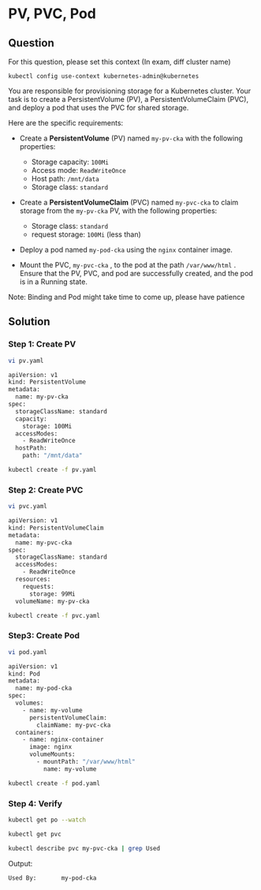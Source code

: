 # PV, PVC, Pod

## Question

For this question, please set this context (In exam, diff cluster name)

```kubectl config use-context kubernetes-admin@kubernetes``` 

You are responsible for provisioning storage for a Kubernetes cluster. Your task is to create a PersistentVolume (PV), a PersistentVolumeClaim (PVC), and deploy a pod that uses the PVC for shared storage.

Here are the specific requirements:

-   Create a **PersistentVolume** (PV) named ```my-pv-cka``` with the following properties:
    -   Storage capacity: ```100Mi```
    -   Access mode: ```ReadWriteOnce```
    -   Host path: ```/mnt/data```
    -   Storage class: ```standard```
    
-   Create a **PersistentVolumeClaim** (PVC) named ```my-pvc-cka``` to claim storage from the ```my-pv-cka``` PV, with the following properties:
    -   Storage class: ```standard```
    -   request storage: ```100Mi``` (less than)
    
-   Deploy a pod named ```my-pod-cka``` using the ```nginx``` container image.
    
-   Mount the PVC, ```my-pvc-cka``` , to the pod at the path ```/var/www/html``` . Ensure that the PV, PVC, and pod are successfully created, and the pod is in a Running state.

Note: Binding and Pod might take time to come up, please have patience


## Solution

### Step 1: Create PV
```bash
vi pv.yaml
```

```bash
apiVersion: v1
kind: PersistentVolume
metadata:
  name: my-pv-cka
spec:
  storageClassName: standard
  capacity:
    storage: 100Mi
  accessModes:
    - ReadWriteOnce
  hostPath:
    path: "/mnt/data"
```

```bash
kubectl create -f pv.yaml
```

### Step 2: Create PVC
```bash
vi pvc.yaml
```

```bash
apiVersion: v1
kind: PersistentVolumeClaim
metadata:
  name: my-pvc-cka
spec:
  storageClassName: standard
  accessModes:
    - ReadWriteOnce
  resources:
    requests:
      storage: 99Mi
  volumeName: my-pv-cka
```

```bash
kubectl create -f pvc.yaml
```

### Step3: Create Pod
```bash
vi pod.yaml
```

```bash
apiVersion: v1
kind: Pod
metadata:
  name: my-pod-cka
spec:
  volumes:
    - name: my-volume
      persistentVolumeClaim:
        claimName: my-pvc-cka
  containers:
    - name: nginx-container
      image: nginx
      volumeMounts:
        - mountPath: "/var/www/html"
          name: my-volume
```

```bash
kubectl create -f pod.yaml
```

### Step 4: Verify
```bash
kubectl get po --watch
```

```bash
kubectl get pvc
```

```bash
kubectl describe pvc my-pvc-cka | grep Used
```

Output:
```bash
Used By:       my-pod-cka
```
